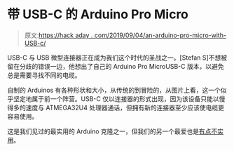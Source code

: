 # 带 USB-C 的 Arduino Pro Micro

> 原文:[https://hack aday . com/2019/09/04/an-arduino-pro-micro-with-USB-c/](https://hackaday.com/2019/09/04/an-arduino-pro-micro-with-usb-c/)

USB-C 与 USB 微型连接器正在成为我们这个时代的圣战之一。[Stefan S]不想被留在分歧的错误一边，他想出了自己的 Arduino Pro MicroUSB-C 版本，以避免总是需要寻找不同的电缆。

自制的 Arduinos 有各种形状和大小，从传统的到冒险的，从图片上看，这一个似乎坚定地属于前一个阵营。USB-C 仅以连接器的形式出现，因为该设备只能以慢得多的速度与 ATMEGA32U4 处理器通话，但拥有新的连接器至少应该使电缆更容易使用。

这是我们见过的最实用的 Arduino 克隆之一，但我们的另一个最爱也是[有点不实用](https://hackaday.com/2019/06/09/dead-bug-arduino-is-lively-and-shield-compatible/)。